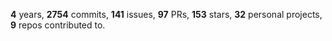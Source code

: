 **4** years, **2754** commits, **141** issues, **97** PRs, **153** stars, **32** personal projects, **9** repos contributed to.
